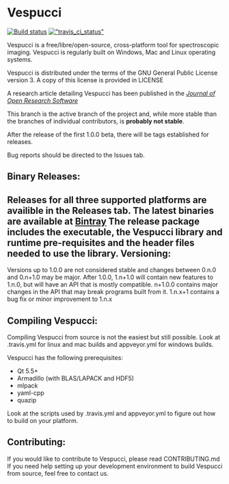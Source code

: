 Vespucci 
========
[![Build status](https://ci.appveyor.com/api/projects/status/yvo16f9ojkkkxi56?svg=true)](https://ci.appveyor.com/project/dpfoose/vespucci) [!["travis_ci_status"](https://travis-ci.org/VespucciProject/Vespucci.svg?branch=master)](https://travis-ci.org/VespucciProject/Vespucci) 

Vespucci is a free/libre/open-source, cross-platform tool for spectroscopic
imaging. Vespucci is regularly built on Windows, Mac and Linux operating systems.

Vespucci is distributed under the terms of the GNU General Public License version 3.
A copy of this license is provided in LICENSE

A research article detailing Vespucci has been published in the 
[*Journal of Open Research Software*](http://openresearchsoftware.metajnl.com/articles/10.5334/jors.91/ "DOI:10.5334")

This branch is the active branch of the project and, while more stable than the branches of individual contributors, is **probably not stable**.

After the release of the first 1.0.0 beta, there will be tags established for releases.

Bug reports should be directed to the Issues tab.

Binary Releases:
-----------------
Releases for all three supported platforms are availible in the Releases tab.
The latest binaries are available at 
[Bintray](https://bintray.com/vespucciproject/Vespucci_automated_builds/Vespucci_latest)
The release package includes the executable, the Vespucci library and runtime pre-requisites
and the header files needed to use the library.
Versioning:
-----------
Versions up to 1.0.0 are not considered stable and changes between 0.n.0 and 0.n+1.0 may be major.
After 1.0.0, 1.n+1.0 will contain new features to 1.n.0, but will have an API that is mostly compatible. n+1.0.0 contains major changes in the API that may break programs built from it. 1.n.x+1 contains a bug fix or minor improvement to 1.n.x

Compiling Vespucci:
-------------------
Compiling Vespucci from source is not the easiest but still possible. Look at 
.travis.yml for linux and mac builds and appveyor.yml for windows builds.

Vespucci has the following prerequisites:
* Qt 5.5+
* Armadillo (with BLAS/LAPACK and HDF5)
* mlpack
* yaml-cpp
* quazip

Look at the scripts used by .travis.yml and appveyor.yml to figure out how to
build on your platform.

Contributing:
-------------
If you would like to contribute to Vespucci, please read CONTRIBUTING.md
If you need help setting up your development environment to build Vespucci from 
source, feel free to contact us.
